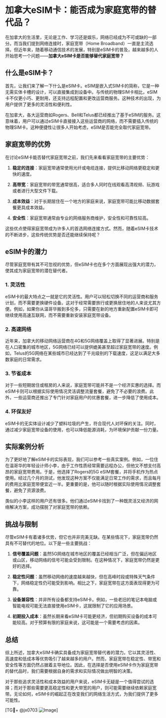 # 加拿大eSIM卡：能否成为家庭宽带的替代品？

在加拿大的生活里，无论是工作、学习还是娱乐，网络已经成为不可或缺的一部分。而当我们提到网络连接时，家庭宽带（Home Broadband）一直是主流选择。但近年来，随着移动通信技术的发展，特别是eSIM卡的普及，越来越多的人开始思考一个问题——**加拿大eSIM卡是否能够替代家庭宽带？**

## 什么是eSIM卡？

首先，让我们来了解一下什么是eSIM卡。eSIM是嵌入式SIM卡的简称，它是一种无需实体卡槽的设计，可以直接集成到设备中。与传统的物理SIM卡相比，eSIM卡不仅更小巧、更耐用，还支持远程配置和更改运营商服务。这种技术的出现，为用户提供了更多的灵活性和便利性。

在加拿大，各大运营商如Rogers、Bell和Telus都已经推出了基于eSIM的服务。这意味着，用户可以通过eSIM卡直接接入这些运营商的网络，而不需要插入传统的物理SIM卡。这种便捷性让很多人开始考虑，eSIM是否能完全取代家庭宽带。

## 家庭宽带的优势

在讨论eSIM卡能否替代家庭宽带之前，我们先来看看家庭宽带的主要优势：

1. **稳定的连接**：家庭宽带通常使用光纤或电缆连接，提供比移动网络更稳定和更快的速度。
   
2. **高带宽**：家庭宽带的带宽通常很高，适合多人同时在线观看高清视频、玩游戏或者进行大型文件下载。
   
3. **成本效益**：对于长期居住在一个地方的家庭来说，家庭宽带可能比移动数据套餐更具成本效益。
   
4. **安全性**：家庭宽带通常由专业的网络服务商维护，安全性和可靠性较高。

这些优点使得家庭宽带成为许多人的首选网络连接方式。然而，随着eSIM卡技术的不断进步，这些传统优势是否还能继续保持呢？

## eSIM卡的潜力

尽管家庭宽带有其不可忽视的优势，但eSIM卡也在多个方面展现出强大的潜力，使其成为家庭宽带的潜在替代者。

### 1. 灵活性

eSIM卡的最大特点之一就是它的灵活性。用户可以轻松切换不同的运营商和服务计划，而不需要更换硬件设备。这对于经常需要旅行或更换居住地的人来说尤其方便。例如，如果你从温哥华搬到多伦多，只需要在新的地方重新配置eSIM卡即可继续使用高速互联网，而不需要重新安装家庭宽带设备。

### 2. 高速网络

近年来，加拿大的移动网络运营商在4G和5G网络覆盖上取得了显著进展。特别是在人口密集的城市地区，5G网络已经可以提供媲美甚至超过家庭宽带的速度。例如，Telus的5G网络在某些城市已经达到了千兆级别的下载速度，这足以满足大多数家庭的日常需求。

### 3. 节省成本

对于一些短期居住或租房的人来说，家庭宽带可能并不是一个经济实惠的选择。而eSIM卡则可以根据实际使用情况灵活调整流量套餐，避免了不必要的浪费。此外，一些运营商还推出了专门针对家庭用户的优惠套餐，进一步降低了使用成本。

### 4. 环保友好

eSIM卡的无实体设计减少了塑料垃圾的产生，符合现代人对环保的关注。同时，通过减少家庭宽带设备的使用，也可以降低能源消耗，为环境保护贡献一份力量。

## 实际案例分析

为了更好地了解eSIM卡的实际表现，我们可以参考一些真实案例。例如，一位住在温哥华的年轻设计师小李，由于工作性质经常需要远程办公，但他又不想支付高昂的家庭宽带费用。于是，他选择了Rogers的5G eSIM套餐，并将手机作为热点使用。经过几个月的测试，他发现这种方案不仅能满足日常工作的需求，而且每月的费用比家庭宽带便宜近一半。更重要的是，他可以随时根据实际使用情况调整套餐，避免了资源浪费。

类似的小李这样的用户还有很多。他们通过eSIM卡找到了一种既灵活又经济的网络解决方案，成功摆脱了对家庭宽带的依赖。

## 挑战与限制

尽管eSIM卡有着诸多优势，但它也并非完美无缺。在某些情况下，家庭宽带仍然具有不可替代的地位。以下是一些主要挑战：

1. **信号覆盖问题**：虽然5G网络在城市地区的覆盖已经相当广泛，但在偏远地区或山区，移动网络的信号可能会受到限制。在这种情况下，家庭宽带仍然是更好的选择。

2. **稳定性问题**：虽然移动网络的速度越来越快，但在高峰时段或特殊天气条件下，网络稳定性仍可能受到影响。相比之下，家庭宽带在这方面表现得更为可靠。

3. **设备兼容性**：并非所有设备都支持eSIM卡。例如，一些老旧的笔记本电脑或智能电视可能无法直接使用eSIM卡，这就限制了它的应用场景。

4. **初期投入成本**：虽然长期来看eSIM卡可能更经济，但初期购买设备的成本可能较高。对于预算有限的家庭来说，这可能是一个需要考虑的因素。

## 总结

综上所述，加拿大eSIM卡确实具备成为家庭宽带替代者的潜力。它以其灵活性、高速度和低成本等优势吸引了越来越多的用户。然而，家庭宽带在稳定性、带宽和安全性等方面仍然占据着主导地位。因此，在选择是否使用eSIM卡作为家庭宽带的替代品时，我们需要根据自身的需求和实际情况做出明智的决策。

对于那些追求灵活性和成本效益的用户来说，eSIM卡无疑是一个值得尝试的选择；而对于那些需要更高稳定性和更大带宽的用户，则可能需要继续依赖家庭宽带。无论如何，eSIM卡的崛起正在改变我们的网络生活方式，为我们提供了更多可能性。

[TG💪+ @jx0703 ![Image](https://github.com/user-attachments/assets/dbca1d08-cadb-493c-b0ec-ad6f7a83f270)]